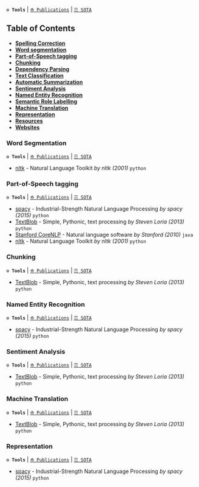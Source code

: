 **`⚙ Tools`** | [`⟰ Publications`](https://github.com/magizbox/underthesea/wiki/English-NLP-Publications) | [`☶ SOTA`](https://github.com/magizbox/underthesea/wiki/English-NLP-SOTA)

## Table of Contents

* [**Spelling Correction**](#spelling-correction)
* [**Word segmentation**](#word-segmentation)
* [**Part-of-Speech tagging**](#part-of-speech-tagging)
* [**Chunking**](#chunking)
* [**Dependency Parsing**](#dependency-parsing)
* [**Text Classification**](#text-classification)
* [**Automatic Summarization**](#automatic-summarization)
* [**Sentiment Analysis**](#sentiment-analysis)
* [**Named Entity Recognition**](#named-entity-recognition)
* [**Semantic Role Labelling**](#semantic-role-labelling)
* [**Machine Translation**](#machine-translation)
* [**Representation**](#representation)
* [**Resources**](#resources)
* [**Websites**](#websites)

### Word Segmentation

**`⚙ Tools`** | [`⟰ Publications`](https://github.com/magizbox/underthesea/wiki/English-NLP-Publications##word-segmentation) | [`☶ SOTA`](https://github.com/magizbox/underthesea/wiki/English-NLP-SOTA#word-segmentation)

* [nltk](https://github.com/nltk/nltk) - Natural Language Toolkit *by nltk (2001)* `python` 

### Part-of-Speech tagging

**`⚙ Tools`** | [`⟰ Publications`](https://github.com/magizbox/underthesea/wiki/English-NLP-Publications#part-of-speech-tagging) | [`☶ SOTA`](https://github.com/magizbox/underthesea/wiki/English-NLP-SOTA#part-of-speech-tagging)

* [spacy](https://spacy.io/) - Industrial-Strength Natural Language Processing *by spacy (2015)* `python` 
* [TextBlob](https://github.com/sloria/TextBlob) - Simple, Pythonic, text processing *by Steven Loria (2013)* `python` 
* [Stanford CoreNLP](https://stanfordnlp.github.io/CoreNLP/) - Natural language software *by Stanford (2010)* `java` 
* [nltk](https://github.com/nltk/nltk) - Natural Language Toolkit *by nltk (2001)* `python` 

### Chunking

**`⚙ Tools`** | [`⟰ Publications`](https://github.com/magizbox/underthesea/wiki/English-NLP-Publications#chunking) | [`☶ SOTA`](https://github.com/magizbox/underthesea/wiki/English-NLP-SOTA#chunking)

* [TextBlob](https://github.com/sloria/TextBlob) - Simple, Pythonic, text processing *by Steven Loria (2013)* `python` 

### Named Entity Recognition

**`⚙ Tools`** | [`⟰ Publications`](https://github.com/magizbox/underthesea/wiki/English-NLP-Publications#named-entity-recognition) | [`☶ SOTA`](https://github.com/magizbox/underthesea/wiki/English-NLP-SOTA#named-entity-recognition)

* [spacy](https://spacy.io/) - Industrial-Strength Natural Language Processing *by spacy (2015)* `python` 

### Sentiment Analysis

**`⚙ Tools`** | [`⟰ Publications`](https://github.com/magizbox/underthesea/wiki/English-NLP-Publications#sentiment-analysis) | [`☶ SOTA`](https://github.com/magizbox/underthesea/wiki/English-NLP-SOTA#sentiment-analysis)

* [TextBlob](https://github.com/sloria/TextBlob) - Simple, Pythonic, text processing *by Steven Loria (2013)* `python` 

### Machine Translation

**`⚙ Tools`** | [`⟰ Publications`](https://github.com/magizbox/underthesea/wiki/English-NLP-Publications#machine-translation) | [`☶ SOTA`](https://github.com/magizbox/underthesea/wiki/English-NLP-SOTA#machine-translation)

* [TextBlob](https://github.com/sloria/TextBlob) - Simple, Pythonic, text processing *by Steven Loria (2013)* `python` 

### Representation

**`⚙ Tools`** | [`⟰ Publications`](https://github.com/magizbox/underthesea/wiki/English-NLP-Publications#representation) | [`☶ SOTA`](https://github.com/magizbox/underthesea/wiki/English-NLP-SOTA#representation)

* [spacy](https://spacy.io/) - Industrial-Strength Natural Language Processing *by spacy (2015)* `python` 